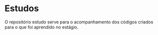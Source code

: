 # Estudos

O repositório estudo serve para o acompanhamento dos códigos criados para o que foi aprendido no estágio.
